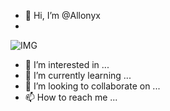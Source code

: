 - 👋 Hi, I’m @Allonyx
- 
![IMG](https://encrypted-tbn0.gstatic.com/images?q=tbn:ANd9GcRMlA685WHnbCDzY8PPFDbJHslsIkkcEwHTmg&usqp=CAU)
- 👀 I’m interested in ...
- 🌱 I’m currently learning ...
- 💞️ I’m looking to collaborate on ...
- 📫 How to reach me ...

<!---
Allonyx/Allonyx is a ✨ special ✨ repository because its `README.md` (this file) appears on your GitHub profile.
You can click the Preview link to take a look at your changes.
--->
